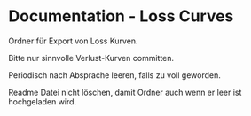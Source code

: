 # Documentation - Loss Curves

Ordner für Export von Loss Kurven. 

Bitte nur sinnvolle Verlust-Kurven committen.

Periodisch nach Absprache leeren, falls zu voll geworden.

Readme Datei nicht löschen, damit Ordner auch wenn er leer ist hochgeladen wird.